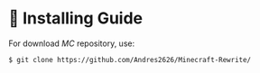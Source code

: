 # 💾 Installing Guide

For download *MC* repository, use:

```
$ git clone https://github.com/Andres2626/Minecraft-Rewrite/
```